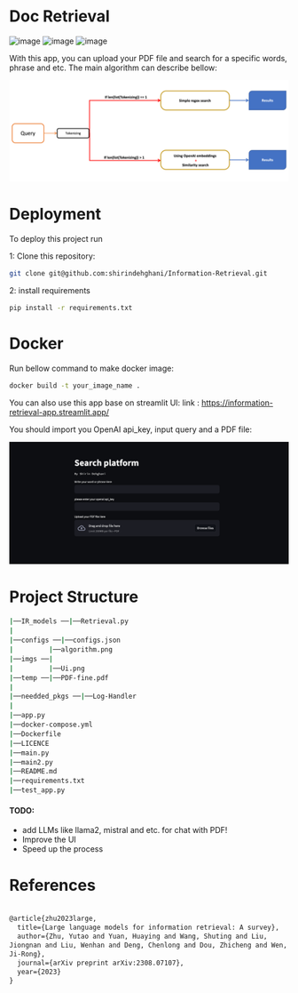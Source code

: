 # Doc Retrieval

![image](https://miro.medium.com/v2/resize:fit:50/format:webp/1*OARpkeBkn_Tw3vk8H769OQ.png)
![image](https://img.shields.io/badge/-LangChain-32CD32?logo=LangChain&logoColor=white&style=for-the-badge)
![image](https://img.shields.io/badge/OpenAI-412991.svg?style=for-the-badge&logo=OpenAI&logoColor=white)

With this app, you can upload your PDF file and search for a specific words, phrase and etc. The main algorithm can describe bellow:

![image](https://github.com/shirindehghani/Information-Retrieval/blob/main/imgs/algorithm.png)

# Deployment
To deploy this project run

1: Clone this repository:
```bash
git clone git@github.com:shirindehghani/Information-Retrieval.git
```
2: install requirements
```bash
pip install -r requirements.txt
```


# Docker
Run bellow command to make docker image:
```bash
docker build -t your_image_name .
```

You can also use this app base on streamlit UI:
link : https://information-retrieval-app.streamlit.app/

You should import you OpenAI api_key, input query and a PDF file:

![image](https://github.com/shirindehghani/Information-Retrieval/blob/main/imgs/Ui.png)

# Project Structure
```bash
|──IR_models ──|──Retrieval.py
|
|──configs ──|──configs.json
|         |──algorithm.png
|──imgs ──|
|         |──Ui.png
|──temp ──|──PDF-fine.pdf
|
|──needded_pkgs ──|──Log-Handler
|
|──app.py
|──docker-compose.yml
|──Dockerfile
|──LICENCE
|──main.py
|──main2.py
|──README.md
|──requirements.txt
|──test_app.py
```

#### TODO:
- add LLMs like llama2, mistral and etc. for chat with PDF!
- Improve the UI
- Speed up the process

# References
```

@article{zhu2023large,
  title={Large language models for information retrieval: A survey},
  author={Zhu, Yutao and Yuan, Huaying and Wang, Shuting and Liu, Jiongnan and Liu, Wenhan and Deng, Chenlong and Dou, Zhicheng and Wen, Ji-Rong},
  journal={arXiv preprint arXiv:2308.07107},
  year={2023}
}
```
